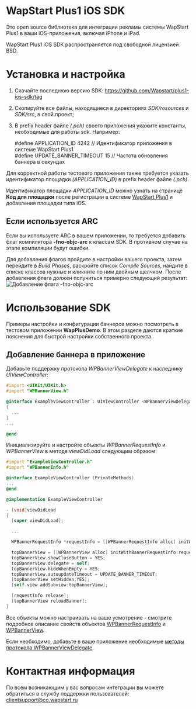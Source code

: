 WapStart Plus1 iOS SDK
======================
Это open source библиотека для интеграции рекламы системы WapStart Plus1 в ваши iOS-приложения, включая iPhone и iPad.

WapStart Plus1 iOS SDK распространяется под свободной лицензией BSD.

# Установка и настройка

1. Скачайте последнюю версию SDK: https://github.com/Wapstart/plus1-ios-sdk/tag
2. Скопируйте все файлы, находящиеся в директориях _SDK/resources_ и _SDK/src_, в свой проект;
3. В prefix header файле *(.pch)* своего приложения укажите константы, необходимые для работы sdk. Например:

    \#define APPLICATION_ID 4242 // Идентификатор приложения в системе WapStart Plus1  
    \#define UPDATE_BANNER_TIMEOUT 15 // Частота обновления баннера в секундах

Для корректной работы тестового приложения также требуется указать идентификатор площадки *(APPLICATION_ID)* в prefix header файле *(.pch)*.

Идентификатор площадки *APPLICATION_ID* можно узнать на странице **Код для площадки** после регистрации в системе [WapStart Plus1](https://plus1.wapstart.ru/) и добавления площадки типа iOS.

## Если используется ARC
Если вы используете ARC в вашем приложении, то требуется добавить флаг компилятора **-fno-objc-arc** к классам SDK. В противном случае на этапе компиляции будут ошибки.

Для добавления флагов пройдите в настройки вашего проекта, затем перейдите в *Build Phases*, раскройте список *Compile Sources*, найдите в списке классов нужные и кликните по ним двойным щелчком. После добавления флага должен получиться примерно следующий результат:
![Добавление флага -fno-objc-arc](http://www.imaladec.net/upload-files/images/Lessons/arc/arc_03.jpg)

# Использование SDK
Примеры настройки и конфигурации баннеров можно посмотреть в тестовом приложении **WapPlusDemo**. В этом разделе даются краткие пояснения для быстрой настройки собственного проекта.

## Добавление баннера в приложение
Добавьте поддержку протокола *WPBannerViewDelegate* к наследнику *UIViewController*:

```ObjectiveC
#import <UIKit/UIKit.h>
#import "WPBannerView.h"

@interface ExampleViewController : UIViewController <WPBannerViewDelegate>
{
  ...
}
...

@end
```
Инициализируйте и настройте объекты *WPBannerRequestInfo* и *WPBannerView* в методе *viewDidLoad* следующим образом:

```ObjectiveC
#import "ExampleViewController.h"
#import "WPBannerInfo.h"

@interface ExampleViewController (PrivateMethods)
...
@end

@implementation ExampleViewController

- (void)viewDidLoad
{
  [super viewDidLoad];

  ...

  WPBannerRequestInfo *requestInfo = [[WPBannerRequestInfo alloc] initWithApplicationId:APPLICATION_ID];

  topBannerView = [[WPBannerView alloc] initWithBannerRequestInfo:requestInfo];
  topBannerView.showCloseButton = YES;
  topBannerView.delegate = self;
  topBannerView.hideWhenEmpty = YES;
  topBannerView.autoupdateTimeout = UPDATE_BANNER_TIMEOUT;
  [topBannerView setHidden:YES];
  [self.view addSubview:topBannerView];

  [requestInfo release];
  [topBannerView reloadBanner];
}
```
Все объекты можно настраивать на ваше усмотрение - смотрите подробное описание свойств объектов [WPBannerRequestInfo](doc/WPBannerRequestInfo.md) и [WPBannerView](doc/WPBannerView.md).

Если необходимо, добавьте в ваше приложение необходимые [методы протокола WPBannerViewDelegate](doc/WPBannerViewDelegate.md).

# Контактная информация
По всем возникающим у вас вопросам интеграции вы можете обратиться в службу поддержки пользователей: clientsupport@co.wapstart.ru